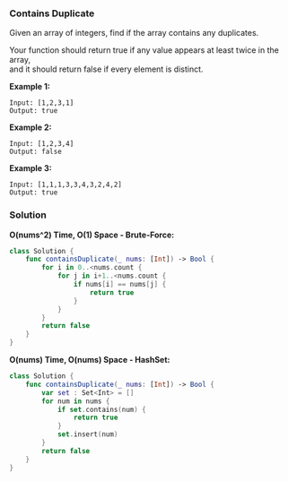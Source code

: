 
### Contains Duplicate

Given an array of integers, find if the array contains any duplicates.

Your function should return true if any value appears at least twice in the array,</br> 
and it should return false if every element is distinct.

__Example 1:__
```
Input: [1,2,3,1]
Output: true
```
__Example 2:__
```
Input: [1,2,3,4]
Output: false
```
__Example 3:__
```
Input: [1,1,1,3,3,4,3,2,4,2]
Output: true
```

### Solution
__O(nums^2) Time, O(1) Space - Brute-Force:__
```Swift
class Solution {
    func containsDuplicate(_ nums: [Int]) -> Bool {
        for i in 0..<nums.count {
            for j in i+1..<nums.count {
                if nums[i] == nums[j] {
                    return true
                }
            }
        }
        return false
    }
}
```
__O(nums) Time, O(nums) Space - HashSet:__
```Swift
class Solution {
    func containsDuplicate(_ nums: [Int]) -> Bool {
        var set : Set<Int> = []
        for num in nums {
            if set.contains(num) {
                return true
            }
            set.insert(num)
        }
        return false
    }
}
```